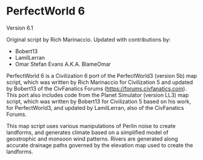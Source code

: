 # PerfectWorld 6
Version 6.1

Original script by Rich Marinaccio. Updated with contributions by:
  * Bobert13
  * LamilLerran
  * Omar Stefan Evans A.K.A. BlameOmar

PerfectWorld 6 is a Civilization 6 port of the PerfectWorld3 (version 5b) map
script, which was written by Rich Marinaccio for Civilization 5 and updated
by Bobert13 of the CivFanatics Forums (https://forums.civfanatics.com).
This port also includes code from the Planet Simulator (version LL3) map
script, which was written by Bobert13 for Civilization 5 based on his work,
for PerfectWorld3, and updated by LamilLerran, also of the CivFanatics
Forums.

This map script uses various manipulations of Perlin noise to create
landforms, and generates climate based on a simplified model of geostrophic
and monsoon wind patterns. Rivers are generated along accurate drainage paths
governed by the elevation map used to create the landforms.
